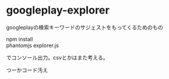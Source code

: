 googleplay-explorer
===================
googleplayの検索キーワードのサジェストをもってくるためのもの  
  
npm install  
phantomjs explorer.js  
  
でコンソール出力。csvとかはまた考える。

つーかコード汚え
